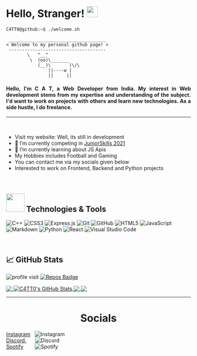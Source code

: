 <h1> Hello, Stranger! <img src="https://raw.githubusercontent.com/MartinHeinz/MartinHeinz/master/wave.gif" width="30px"> </h1>

```console
C4TT0@github:~$ ./welcome.sh
```

```
 _____________________________________
< Welcome to my personal github page! >
 ------------------------------------- 
        \   ^__^
         \  (oo)\_______
            (__)\       )\/\
                ||----w |
                ||     ||
```

<h4 align="justify">Hello, I'm C A T, a Web Developer from India. My interest in Web development stems
                        from my expertise and understanding of the subject. I'd want to work on projects with others and
                        learn new technologies. As a side hustle, I do freelance.</h4>

<hr>
<br>

- Visit my website: Well, its still in development
- 🔭 I’m currently competing in [JuniorSkills 2021](https://worldskillsindia.co.in/juniorskills2021/)
- 🌱 I’m currently learning about JS Apis
- My Hobbies includes Football and Gaming
- You can contact me via my socials given below
- Interested to work on Frontend, Backend and Python projects

<br>

## <img src="https://media1.giphy.com/media/jNNUsQaAx0myWAXw1h/giphy.gif?cid=ecf05e47wtqycw9n2f7gp5kg2qqi9lqzukd9f32f583q1nhs&rid=giphy.gif" width="50"> Technologies & Tools

![C++](https://img.shields.io/badge/c++-%2300599C.svg?style=for-the-badge&logo=c%2B%2B&logoColor=white)
![CSS3](https://img.shields.io/badge/css3-%231572B6.svg?style=for-the-badge&logo=css3&logoColor=white)
![Express.js](https://img.shields.io/badge/express.js-%23404d59.svg?style=for-the-badge&logo=express&logoColor=%2361DAFB)
![Git](https://img.shields.io/badge/git-%23F05033.svg?style=for-the-badge&logo=git&logoColor=white)
![GitHub](https://img.shields.io/badge/github-%23121011.svg?style=for-the-badge&logo=github&logoColor=white)
![HTML5](https://img.shields.io/badge/html5-%23E34F26.svg?style=for-the-badge&logo=html5&logoColor=white)
![JavaScript](https://img.shields.io/badge/javascript-%23323330.svg?style=for-the-badge&logo=javascript&logoColor=%23F7DF1E)
![Markdown](https://img.shields.io/badge/markdown-%23000000.svg?style=for-the-badge&logo=markdown&logoColor=white)
![Python](https://img.shields.io/badge/python-3670A0?style=for-the-badge&logo=python&logoColor=ffdd54)
![React](https://img.shields.io/badge/react-%2320232a.svg?style=for-the-badge&logo=react&logoColor=%2361DAFB)
![Visual Studio Code](https://img.shields.io/badge/Visual%20Studio%20Code-0078d7.svg?style=for-the-badge&logo=visual-studio-code&logoColor=white)

<br>

## &#x1f4c8; GitHub Stats

![profile visit](https://komarev.com/ghpvc/?username=C4TT0)  [![Repos Badge](https://badges.pufler.dev/repos/C4TT0)](https://badges.pufler.dev)

<a href="https://github.com/C4TT0/C4TT0">
  <img align="center" src="https://github-readme-stats.vercel.app/api/top-langs/?username=C4TT0&hide=java,html,tex&title_color=ffffff&text_color=c9cacc&icon_color=2bbc8a&bg_color=1d1f21&langs_count=3" />
</a>
<a href="https://github.com/C4TT0/C4TT0">
  <img align="center" src="https://github-readme-stats.vercel.app/api?username=C4TT0&show_icons=true&line_height=27&count_private=true&title_color=ffffff&text_color=c9cacc&icon_color=2bbc8a&bg_color=1d1f21" alt="C4TT0's GitHub Stats" />
</a>

<a href="https://github.com/C4TT0/SpotifyPlaylistDownloader">
  <img align="center" src="https://github-readme-stats.vercel.app/api/pin/?username=C4TT0&repo=SpotifyPlaylistDownloader&title_color=ffffff&text_color=c9cacc&icon_color=2bbc8a&bg_color=1d1f21" />
</a>


<a href="https://github.com/C4TT0/YTUtility">
  <img align="center" src="https://github-readme-stats.vercel.app/api/pin/?username=C4TT0&repo=YTUtility&title_color=ffffff&text_color=c9cacc&icon_color=2bbc8a&bg_color=1d1f21" />
</a>

<hr>

<h1 align="center">Socials</h1>

[Instagram](https://www.instagram.com/typh0n12/) &nbsp;&nbsp;![Instagram](https://img.shields.io/badge/<handle>-%23E4405F.svg?style=for-the-badge&logo=Instagram&logoColor=white)
<br>
[Discord.](https://discord.com/users/779562023188430849) &nbsp;&nbsp;&nbsp;&nbsp;  ![Discord](https://img.shields.io/badge/%3CServer%3E-%237289DA.svg?style=for-the-badge&logo=discord&logoColor=white)
<br>
[Spotify](https://open.spotify.com/user/m2vmvpwb60giwwsm2zg1y7j9k)&nbsp;&nbsp;&nbsp;&nbsp;&nbsp;&nbsp;&nbsp; ![Spotify](https://img.shields.io/badge/Spotify-1ED760?style=for-the-badge&logo=spotify&logoColor=white)
